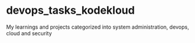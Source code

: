 # devops_tasks_kodekloud
My learnings and projects categorized into system administration, devops, cloud and security
